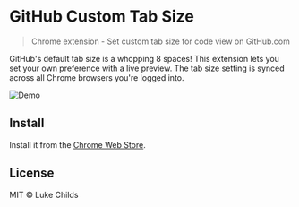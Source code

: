 # GitHub Custom Tab Size

> Chrome extension - Set custom tab size for code view on GitHub.com

GitHub's default tab size is a whopping 8 spaces! This extension lets you set your own preference with a live preview. The tab size setting is synced across all Chrome browsers you're logged into.

![Demo](https://i.imgur.com/Y3Rf9SF.gif)

## Install

Install it from the [Chrome Web Store](https://chrome.google.com/webstore/detail/github-custom-tab-size/jcjfkmdkcaopkioccnpbhiemfcmpnghe).

## License

MIT © Luke Childs
